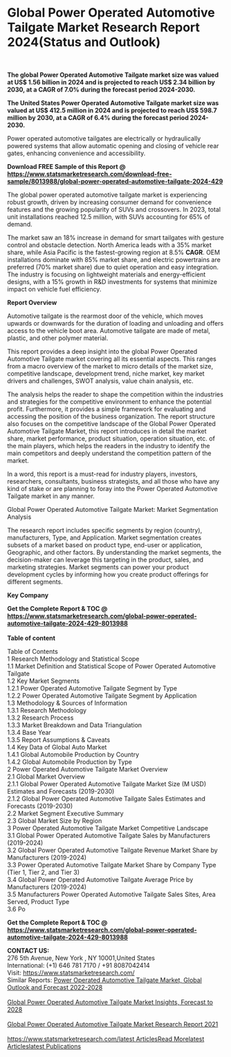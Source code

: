 <h1>Global Power Operated Automotive Tailgate Market Research Report 2024(Status and Outlook)</h1><br/><p><strong>The global Power Operated Automotive Tailgate market size was valued at US$ 1.56 billion in 2024 and is projected to reach US$ 2.34 billion by 2030, at a <strong>CAGR</strong> of 7.0% during the forecast period 2024-2030.</strong></p><p><strong>The United States Power Operated Automotive Tailgate market size was valued at US$ 412.5 million in 2024 and is projected to reach US$ 598.7 million by 2030, at a <strong>CAGR</strong> of 6.4% during the forecast period 2024-2030.</strong></p><p>Power operated automotive tailgates are electrically or hydraulically powered systems that allow automatic opening and closing of vehicle rear gates, enhancing convenience and accessibility.</p><p><strong>Download FREE Sample of this Report @ <a href="https://www.statsmarketresearch.com/download-free-sample/8013988/global-power-operated-automotive-tailgate-2024-429">https://www.statsmarketresearch.com/download-free-sample/8013988/global-power-operated-automotive-tailgate-2024-429</a></strong></p><p>The global power operated automotive tailgate market is experiencing robust growth, driven by increasing consumer demand for convenience features and the growing popularity of SUVs and crossovers. In 2023, total unit installations reached 12.5 million, with SUVs accounting for 65% of demand.</p><p>The market saw an 18% increase in demand for smart tailgates with gesture control and obstacle detection. North America leads with a 35% market share, while Asia Pacific is the fastest-growing region at 8.5% <strong>CAGR</strong>. OEM installations dominate with 85% market share, and electric powertrains are preferred (70% market share) due to quiet operation and easy integration. The industry is focusing on lightweight materials and energy-efficient designs, with a 15% growth in R&D investments for systems that minimize impact on vehicle fuel efficiency.</p><p><strong>Report Overview</strong></p><p>Automotive tailgate is the rearmost door of the vehicle, which moves upwards or downwards for the duration of loading and unloading and offers access to the vehicle boot area. Automotive tailgate are made of metal, plastic, and other polymer material.</p><p>This report provides a deep insight into the global Power Operated Automotive Tailgate market covering all its essential aspects. This ranges from a macro overview of the market to micro details of the market size, competitive landscape, development trend, niche market, key market drivers and challenges, SWOT analysis, value chain analysis, etc.</p><p>The analysis helps the reader to shape the competition within the industries and strategies for the competitive environment to enhance the potential profit. Furthermore, it provides a simple framework for evaluating and accessing the position of the business organization. The report structure also focuses on the competitive landscape of the Global Power Operated Automotive Tailgate Market, this report introduces in detail the market share, market performance, product situation, operation situation, etc. of the main players, which helps the readers in the industry to identify the main competitors and deeply understand the competition pattern of the market.</p><p>In a word, this report is a must-read for industry players, investors, researchers, consultants, business strategists, and all those who have any kind of stake or are planning to foray into the Power Operated Automotive Tailgate market in any manner.</p><p>Global Power Operated Automotive Tailgate Market: Market Segmentation Analysis</p><p>The research report includes specific segments by region (country), manufacturers, Type, and Application. Market segmentation creates subsets of a market based on product type, end-user or application, Geographic, and other factors. By understanding the market segments, the decision-maker can leverage this targeting in the product, sales, and marketing strategies. Market segments can power your product development cycles by informing how you create product offerings for different segments.</p><p><strong>Key Company</strong></p><div><b>Get the Complete Report & TOC @ <a href="https://www.statsmarketresearch.com/global-power-operated-automotive-tailgate-2024-429-8013988">https://www.statsmarketresearch.com/global-power-operated-automotive-tailgate-2024-429-8013988</a></b></div><br><b>Table of content</b><p>Table of Contents<br /> 1 Research Methodology and Statistical Scope<br /> 1.1 Market Definition and Statistical Scope of Power Operated Automotive Tailgate<br /> 1.2 Key Market Segments<br /> 1.2.1 Power Operated Automotive Tailgate Segment by Type<br /> 1.2.2 Power Operated Automotive Tailgate Segment by Application<br /> 1.3 Methodology & Sources of Information<br /> 1.3.1 Research Methodology<br /> 1.3.2 Research Process<br /> 1.3.3 Market Breakdown and Data Triangulation<br /> 1.3.4 Base Year<br /> 1.3.5 Report Assumptions & Caveats<br /> 1.4 Key Data of Global Auto Market<br /> 1.4.1 Global Automobile Production by Country<br /> 1.4.2 Global Automobile Production by Type<br /> 2 Power Operated Automotive Tailgate Market Overview<br /> 2.1 Global Market Overview<br /> 2.1.1 Global Power Operated Automotive Tailgate Market Size (M USD) Estimates and Forecasts (2019-2030)<br /> 2.1.2 Global Power Operated Automotive Tailgate Sales Estimates and Forecasts (2019-2030)<br /> 2.2 Market Segment Executive Summary<br /> 2.3 Global Market Size by Region<br /> 3 Power Operated Automotive Tailgate Market Competitive Landscape<br /> 3.1 Global Power Operated Automotive Tailgate Sales by Manufacturers (2019-2024)<br /> 3.2 Global Power Operated Automotive Tailgate Revenue Market Share by Manufacturers (2019-2024)<br /> 3.3 Power Operated Automotive Tailgate Market Share by Company Type (Tier 1, Tier 2, and Tier 3)<br /> 3.4 Global Power Operated Automotive Tailgate Average Price by Manufacturers (2019-2024)<br /> 3.5 Manufacturers Power Operated Automotive Tailgate Sales Sites, Area Served, Product Type<br /> 3.6 Po<br><div><b>Get the Complete Report & TOC @ <a href="https://www.statsmarketresearch.com/global-power-operated-automotive-tailgate-2024-429-8013988">https://www.statsmarketresearch.com/global-power-operated-automotive-tailgate-2024-429-8013988</a></b></div></p> <b>CONTACT US:</b><br>276 5th Avenue, New York , NY 10001,United States<br>International: (+1) 646 781 7170 / +91 8087042414<br>Visit: <a href="https://www.statsmarketresearch.com/">https://www.statsmarketresearch.com/</a><br>Similar Reports: <a href="https://www.statsmarketresearch.com/global-power-operated-automotive-tailgate-2024-429-8013988">Power Operated Automotive Tailgate Market, Global Outlook and Forecast 2022-2028</a><br/><br/><a href="https://www.statsmarketresearch.com/global-power-operated-automotive-tailgate-2024-429-8013988">Global Power Operated Automotive Tailgate Market Insights, Forecast to 2028</a><br/><br/><a href="https://www.statsmarketresearch.com/global-power-operated-automotive-tailgate-2024-429-8013988">Global Power Operated Automotive Tailgate Market Research Report 2021</a><br/><br/><a href="https://gyeongbokgung.com">https://www.statsmarketresearch.com/</a><a href="https://hallyeomaritime.com">latest Articles</a><a href="https://jingwansa.com">Read More</a><a href=https://nguoiviet.jp/">latest Articles</a><a href="https://www.intelmarketresearch.com/">latest Publications</a>